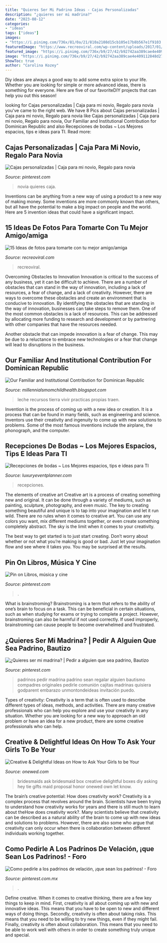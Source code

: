 ```yaml
---
title: "Quieres Ser Mi Padrino Ideas - Cajas Personalizadas"
description: "¿quieres ser mi madrina?"
date: "2023-08-12"
categories:
- "ideas"
tags: ["ideas"]
images:
- "https://i.pinimg.com/736x/81/0a/21/810a2108d15cb105e17b8b567e1f9103.jpg"
featuredImage: "https://www.recreoviral.com/wp-content/uploads/2017/01/Cover-fotos-bf.jpg"
featured_image: "https://i.pinimg.com/736x/b9/27/42/b92742aa389cae4e409112848d273622.jpg"
image: "https://i.pinimg.com/736x/b9/27/42/b92742aa389cae4e409112848d273622.jpg"
ShowToc: true
author: "Carolina Kozey"
---
```



Diy ideas are always a good way to add some extra spice to your life. Whether you are looking for simple or more advanced ideas, there is something for everyone. Here are five of our favoriteDIY projects that can help you out this season!

	

		
looking for Cajas personalizadas | Caja para mi novio, Regalo para novia you've came to the right web. We have 8 Pics about Cajas personalizadas | Caja para mi novio, Regalo para novia like Cajas personalizadas | Caja para mi novio, Regalo para novia, Our Familiar and Institutional Contribution for Dominican Republic and also Recepciones de bodas ~ Los Mejores espacios, tips e ideas para TI. Read more:
		
    
## Cajas Personalizadas | Caja Para Mi Novio, Regalo Para Novia

<img loading=lazy src="https://i.pinimg.com/736x/b9/d1/90/b9d190227e3bb78fb9f7729dea58751a.jpg" onerror="this.onerror=null;this.src='https://tse2.mm.bing.net/th?id=OIP.gaZLgNCwDI6oINrbH65MRQHaJ3&amp;pid=15.1';" alt="Cajas personalizadas | Caja para mi novio, Regalo para novia">

_Source: pinterest.com_

>novia quieres caja. 

	

Inventions can be anything from a new way of using a product to a new way of making money. Some inventions are more commonly known than others, but all have the potential to make a big impact on people and the world. Here are 5 invention ideas that could have a significant impact.

    
## 15 Ideas De Fotos Para Tomarte Con Tu Mejor Amigo/amiga

<img loading=lazy src="https://www.recreoviral.com/wp-content/uploads/2017/01/Cover-fotos-bf.jpg" onerror="this.onerror=null;this.src='https://tse1.mm.bing.net/th?id=OIP.1Bp4DVVm6ffrKV7f5_DRNAHaD3&amp;pid=15.1';" alt="15 Ideas de fotos para tomarte con tu mejor amigo/amiga">

_Source: recreoviral.com_

>recreoviral. 

	

Overcoming Obstacles to Innovation
Innovation is critical to the success of any business, yet it can be difficult to achieve. There are a number of obstacles that can stand in the way of innovation, including a lack of resources, a fear of change, and a lack of creativity. However, there are ways to overcome these obstacles and create an environment that is conducive to innovation.
By identifying the obstacles that are standing in the way of innovation, businesses can take steps to remove them. One of the most common obstacles is a lack of resources. This can be addressed by allocating more funding to research and development or by partnering with other companies that have the resources needed.

Another obstacle that can impede innovation is a fear of change. This may be due to a reluctance to embrace new technologies or a fear that change will lead to disruptions in the business.

    
## Our Familiar And Institutional Contribution For Dominican Republic

<img loading=lazy src="https://lh5.googleusercontent.com/proxy/Pop07klmAl4Q-DUlb_UvADzZvakmsAM8fiHzWVGYpeep2SZtUgJPdVRJJEIy4pERa25rOGojM7k9wiEVnCiFB4-ZL-8=w1200-h630-n-k-no-nu" onerror="this.onerror=null;this.src='https://tse1.mm.bing.net/th?id=OIP.aQYIejp2H6Q84EEtl4pUgwHaFj&amp;pid=15.1';" alt="Our Familiar and Institutional Contribution for Dominican Republic">

_Source: millennialsmomchildhealth.blogspot.com_

>leche recursos tierra vivir practicas propias traen. 

	

Invention is the process of coming up with a new idea or creation. It is a process that can be found in many fields, such as engineering and science. Inventors use their creativity and ingenuity to come up with new solutions to problems. Some of the most famous inventions include the airplane, the phonograph, and the computer.

    
## Recepciones De Bodas ~ Los Mejores Espacios, Tips E Ideas Para TI

<img loading=lazy src="https://www.luxuryeventplanner.com/wp-content/uploads/2021/07/Recepciones-de-bodas18-1024x994.jpg" onerror="this.onerror=null;this.src='https://tse3.mm.bing.net/th?id=OIP.lEXpKKREdexTpJrMMn7WogHaHM&amp;pid=15.1';" alt="Recepciones de bodas ~ Los Mejores espacios, tips e ideas para TI">

_Source: luxuryeventplanner.com_

>recepciones. 

	

The elements of creative art
Creative art is a process of creating something new and original. It can be done through a variety of mediums, such as painting, sculpture, photography, and even music. The key to creating something beautiful and unique is to tap into your imagination and let it run wild.
There are no rules when it comes to creative art. You can use any colors you want, mix different mediums together, or even create something completely abstract. The sky is the limit when it comes to your creativity.

The best way to get started is to just start creating. Don’t worry about whether or not what you’re making is good or bad. Just let your imagination flow and see where it takes you. You may be surprised at the results.

    
## Pin On Libros, Música Y Cine

<img loading=lazy src="https://i.pinimg.com/736x/0c/52/0e/0c520e516341a5fd239fa9d8e90bb9ed.jpg" onerror="this.onerror=null;this.src='https://tse3.mm.bing.net/th?id=OIP.ft3uqlOlc7P_k9FBFtqSiwHaJQ&amp;pid=15.1';" alt="Pin on Libros, música y cine">

_Source: pinterest.com_

>. 

	

What is brainstroming?
Brainstroming is a term that refers to the ability of one’s brain to focus on a task. This can be beneficial in certain situations, such as when studying for exams or trying to complete a project. However, brainstroming can also be harmful if not used correctly. If used improperly, brainstroming can cause people to become overwhelmed and frustrated.

    
## ¿Quieres Ser Mi Madrina? | Pedir A Alguien Que Sea Padrino, Bautizo

<img loading=lazy src="https://i.pinimg.com/736x/b9/27/42/b92742aa389cae4e409112848d273622.jpg" onerror="this.onerror=null;this.src='https://tse4.mm.bing.net/th?id=OIP.PfAzVdq3_PjqGEWnnEZVZgHaML&amp;pid=15.1';" alt="¿Quieres ser mi madrina? | Pedir a alguien que sea padrino, Bautizo">

_Source: pinterest.com_

>padrinos pedir madrina padrino sean regalar alguien bautismo compadres originales pedirle comunión cajitas madrinas quisiera godparent embarazo unmontondeideas invitación puedo. 

	

Types of creativity:
Creativity is a term that is often used to describe different types of ideas, methods, and activities. There are many creative professionals who can help you explore and use your creativity in any situation. Whether you are looking for a new way to approach an old problem or have an idea for a new product, there are some creative professionals who can help.

    
## Creative &amp; Delightful Ideas On How To Ask Your Girls To Be Your

<img loading=lazy src="http://wedding-pictures-04.onewed.com/70968/fun_sparkle_box_for_bridesmaid__full.jpg" onerror="this.onerror=null;this.src='https://tse2.mm.bing.net/th?id=OIP.90bq7ZOFPqo8Zv3TRbbWnwHaJ3&amp;pid=15.1';" alt="Creative &amp; Delightful Ideas on How to Ask Your Girls to be Your">

_Source: onewed.com_

>bridesmaids ask bridesmaid box creative delightful boxes diy asking hey tie gifts maid proposal honor onewed own let know. 

	

The brain’s creative potential: How does creativity work?
Creativity is a complex process that revolves around the brain. Scientists have been trying to understand how creativity works for years and there is still much to learn about theHow does creativity work?. Many scientists believe that creativity can be described as a natural ability of the brain to come up with new ideas and solutions to problems. However, there are also some who argue that creativity can only occur when there is collaboration between different individuals working together.

    
## Como Pedirle A Los Padrinos De Velación, ¡que Sean Los Padrinos! - Foro

<img loading=lazy src="https://i.pinimg.com/736x/81/0a/21/810a2108d15cb105e17b8b567e1f9103.jpg" onerror="this.onerror=null;this.src='https://tse3.mm.bing.net/th?id=OIP.a434cMTIZ05uxrqd3PKAyAHaJ_&amp;pid=15.1';" alt="Como pedirle a los padrinos de velación, ¡que sean los padrinos! - Foro">

_Source: pinterest.com.mx_

>. 

	

Define creative.
When it comes to creative thinking, there are a few key things to keep in mind. First, creativity is all about coming up with new and innovative ideas. This means that you have to be open to new and different ways of doing things. Secondly, creativity is often about taking risks. This means that you need to be willing to try new things, even if they might fail. Finally, creativity is often about collaboration. This means that you need to be able to work well with others in order to create something truly unique and special.

